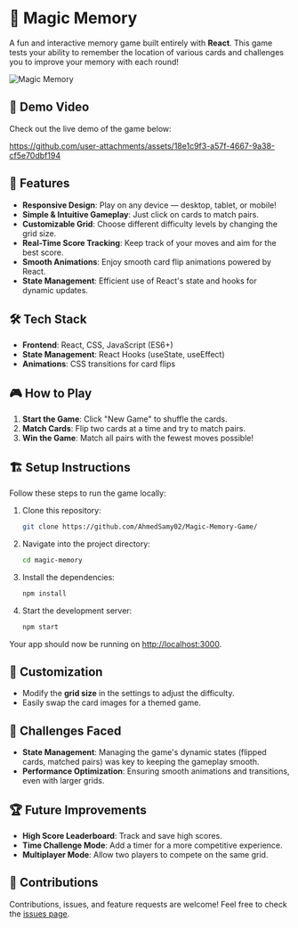 # 🧠 Magic Memory

A fun and interactive memory game built entirely with **React**. This game tests your ability to remember the location of various cards and challenges you to improve your memory with each round!

![Magic Memory](https://github.com/user-attachments/assets/16134508-c75b-43f0-bd32-bd5e80cae8e9)

## 🎥 Demo Video

Check out the live demo of the game below:

<https://github.com/user-attachments/assets/18e1c9f3-a57f-4667-9a38-cf5e70dbf194>

## 🚀 Features

- **Responsive Design**: Play on any device — desktop, tablet, or mobile!
- **Simple & Intuitive Gameplay**: Just click on cards to match pairs.
- **Customizable Grid**: Choose different difficulty levels by changing the grid size.
- **Real-Time Score Tracking**: Keep track of your moves and aim for the best score.
- **Smooth Animations**: Enjoy smooth card flip animations powered by React.
- **State Management**: Efficient use of React's state and hooks for dynamic updates.

## 🛠️ Tech Stack

- **Frontend**: React, CSS, JavaScript (ES6+)
- **State Management**: React Hooks (useState, useEffect)
- **Animations**: CSS transitions for card flips

## 🎮 How to Play

1. **Start the Game**: Click "New Game" to shuffle the cards.
2. **Match Cards**: Flip two cards at a time and try to match pairs.
3. **Win the Game**: Match all pairs with the fewest moves possible!

## 🏗️ Setup Instructions

Follow these steps to run the game locally:

1. Clone this repository:

    ```bash
    git clone https://github.com/AhmedSamy02/Magic-Memory-Game/
    ```

2. Navigate into the project directory:

    ```bash
    cd magic-memory
    ```

3. Install the dependencies:

    ```bash
    npm install
    ```

4. Start the development server:

    ```bash
    npm start
    ```

Your app should now be running on [http://localhost:3000](http://localhost:3000).

## 🧩 Customization

- Modify the **grid size** in the settings to adjust the difficulty.
- Easily swap the card images for a themed game.

## 👾 Challenges Faced

- **State Management**: Managing the game's dynamic states (flipped cards, matched pairs) was key to keeping the gameplay smooth.
- **Performance Optimization**: Ensuring smooth animations and transitions, even with larger grids.

## 🏆 Future Improvements

- **High Score Leaderboard**: Track and save high scores.
- **Time Challenge Mode**: Add a timer for a more competitive experience.
- **Multiplayer Mode**: Allow two players to compete on the same grid.

## 🤝 Contributions

Contributions, issues, and feature requests are welcome! Feel free to check the [issues page](https://github.com/your-username/memory-game/issues).

